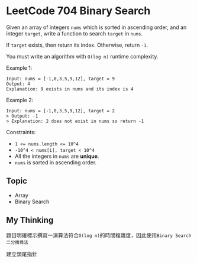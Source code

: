 # LeetCode 704 Binary Search

Given an array of integers `nums` which is sorted in ascending order, and an integer `target`, write a function to search `target` in `nums`. 

If `target` exists, then return its index. Otherwise, return `-1`.

You must write an algorithm with `O(log n)` runtime complexity.



Example 1:

```
Input: nums = [-1,0,3,5,9,12], target = 9
Output: 4
Explanation: 9 exists in nums and its index is 4
```

Example 2:

```
Input: nums = [-1,0,3,5,9,12], target = 2
> Output: -1
> Explanation: 2 does not exist in nums so return -1
```

Constraints:

- `1 <= nums.length <= 10^4`
- `-10^4 < nums[i], target < 10^4`
- All the integers in `nums` are **unique**.
- `nums` is sorted in ascending order.

## Topic
- Array
- Binary Search

## My Thinking
題目明確標示撰寫一演算法符合`O(log n)`的時間複雜度，因此使用`Binary Search 二分搜尋法`

建立頭尾指針